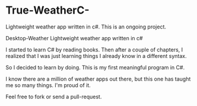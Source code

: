 # True-WeatherC-
Lightweight weather app written in c#. This is an ongoing project. 

Desktop-Weather
Lightweight weather app written in c#

I started to learn C# by reading books. Then after a couple of chapters, I realized that I was just learning things I already know in a different syntax.

So I decided to learn by doing. This is my first meaningful program in C#.

I know there are a million of weather apps out there, but this one has taught me so many things. I'm proud of it.

Feel free to fork or send a pull-request.
